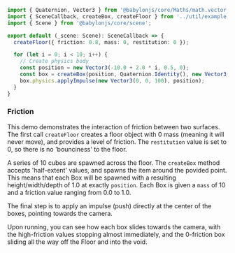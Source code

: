 
```typescript
import { Quaternion, Vector3 } from '@babylonjs/core/Maths/math.vector';
import { SceneCallback, createBox, createFloor } from '../util/example';
import { Scene } from '@babylonjs/core/scene';

export default (_scene: Scene): SceneCallback => {
  createFloor({ friction: 0.8, mass: 0, restitution: 0 });

  for (let i = 0; i < 10; i++) {
    // Create physics body
    const position = new Vector3(-10.0 + 2.0 * i, 0.5, 0);
    const box = createBox(position, Quaternion.Identity(), new Vector3(0.5, 0.5, 0.5), { mass: 10, friction: 0.1 * i, restitution: 0.2 }, '#990099');
    box.physics.applyImpulse(new Vector3(0, 0, 100), position);
  }
}
```

### Friction

This demo demonstrates the interaction of friction between two surfaces.
The first call `createFloor` creates a floor object with 0 mass (meaning it will never move), and provides a level of friction. The `restitution` value is set to 0, so there is no 'bounciness' to the floor.

A series of 10 cubes are spawned across the floor. The `createBox` method accepts 'half-extent' values, and spawns the item around the povided point. This means that each Box will be spawned with a resulting height/width/depth of 1.0 at exactly `position`.
Each Box is given a `mass` of 10 and a friction value ranging from 0.0 to 1.0.

The final step is to apply an impulse (push) directly at the center of the boxes, pointing towards the camera.

Upon running, you can see how each box slides towards the camera, with the high-friction values stopping almost immediately, and the 0-friction box sliding all the way off the Floor and into the void.